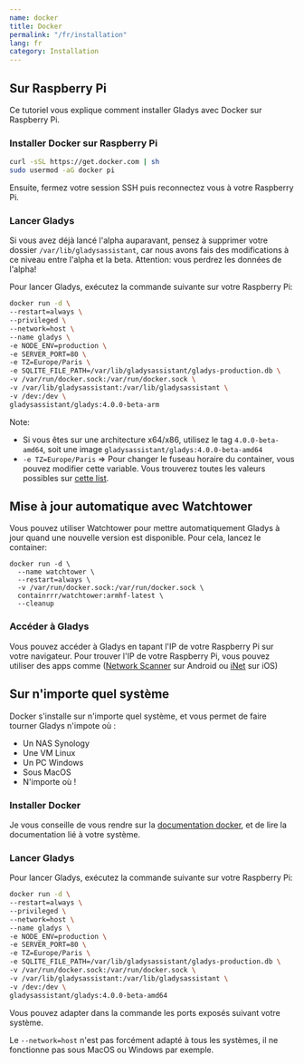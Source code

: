 ```yaml
---
name: docker
title: Docker
permalink: "/fr/installation"
lang: fr
category: Installation
---
```


## Sur Raspberry Pi

Ce tutoriel vous explique comment installer Gladys avec Docker sur Raspberry Pi.

### Installer Docker sur Raspberry Pi

```bash
curl -sSL https://get.docker.com | sh
sudo usermod -aG docker pi
```

Ensuite, fermez votre session SSH puis reconnectez vous à votre Raspberry Pi.

### Lancer Gladys

Si vous avez déjà lancé l'alpha auparavant, pensez à supprimer votre dossier `/var/lib/gladysassistant`, car nous avons fais des modifications à ce niveau entre l'alpha et la beta. Attention: vous perdrez les données de l'alpha!

Pour lancer Gladys, exécutez la commande suivante sur votre Raspberry Pi:

```bash
docker run -d \
--restart=always \
--privileged \
--network=host \
--name gladys \
-e NODE_ENV=production \
-e SERVER_PORT=80 \
-e TZ=Europe/Paris \
-e SQLITE_FILE_PATH=/var/lib/gladysassistant/gladys-production.db \
-v /var/run/docker.sock:/var/run/docker.sock \
-v /var/lib/gladysassistant:/var/lib/gladysassistant \
-v /dev:/dev \
gladysassistant/gladys:4.0.0-beta-arm
```

Note:

- Si vous êtes sur une architecture x64/x86, utilisez le tag `4.0.0-beta-amd64`, soit une image `gladysassistant/gladys:4.0.0-beta-amd64`
- `-e TZ=Europe/Paris` => Pour changer le fuseau horaire du container, vous pouvez modifier cette variable. Vous trouverez toutes les valeurs possibles sur [cette list](https://fr.wikipedia.org/wiki/List_of_tz_database_time_zones).

## Mise à jour automatique avec Watchtower

Vous pouvez utiliser Watchtower pour mettre automatiquement Gladys à jour quand une nouvelle version est disponible. Pour cela, lancez le container:

```
docker run -d \
  --name watchtower \
  --restart=always \
  -v /var/run/docker.sock:/var/run/docker.sock \
  containrrr/watchtower:armhf-latest \
  --cleanup
```

### Accéder à Gladys

Vous pouvez accéder à Gladys en tapant l'IP de votre Raspberry Pi sur votre navigateur. Pour trouver l'IP de votre Raspberry Pi, vous pouvez utiliser des apps comme ([Network Scanner](https://play.google.com/store/apps/details?id=com.easymobile.lan.scanner&hl=fr) sur Android ou [iNet](https://itunes.apple.com/fr/app/inet-network-scanner/id340793353?mt=8) sur iOS)

## Sur n'importe quel système

Docker s'installe sur n'importe quel système, et vous permet de faire tourner Gladys n'impote où :

- Un NAS Synology
- Une VM Linux
- Un PC Windows
- Sous MacOS
- N'importe où !

### Installer Docker

Je vous conseille de vous rendre sur la [documentation docker](https://docs.docker.com/), et de lire la documentation lié à votre système.

### Lancer Gladys

Pour lancer Gladys, exécutez la commande suivante sur votre Raspberry Pi:

```bash
docker run -d \
--restart=always \
--privileged \
--network=host \
--name gladys \
-e NODE_ENV=production \
-e SERVER_PORT=80 \
-e TZ=Europe/Paris \
-e SQLITE_FILE_PATH=/var/lib/gladysassistant/gladys-production.db \
-v /var/run/docker.sock:/var/run/docker.sock \
-v /var/lib/gladysassistant:/var/lib/gladysassistant \
-v /dev:/dev \
gladysassistant/gladys:4.0.0-beta-amd64
```

Vous pouvez adapter dans la commande les ports exposés suivant votre système.

Le `--network=host` n'est pas forcément adapté à tous les systèmes, il ne fonctionne pas sous MacOS ou Windows par exemple.
